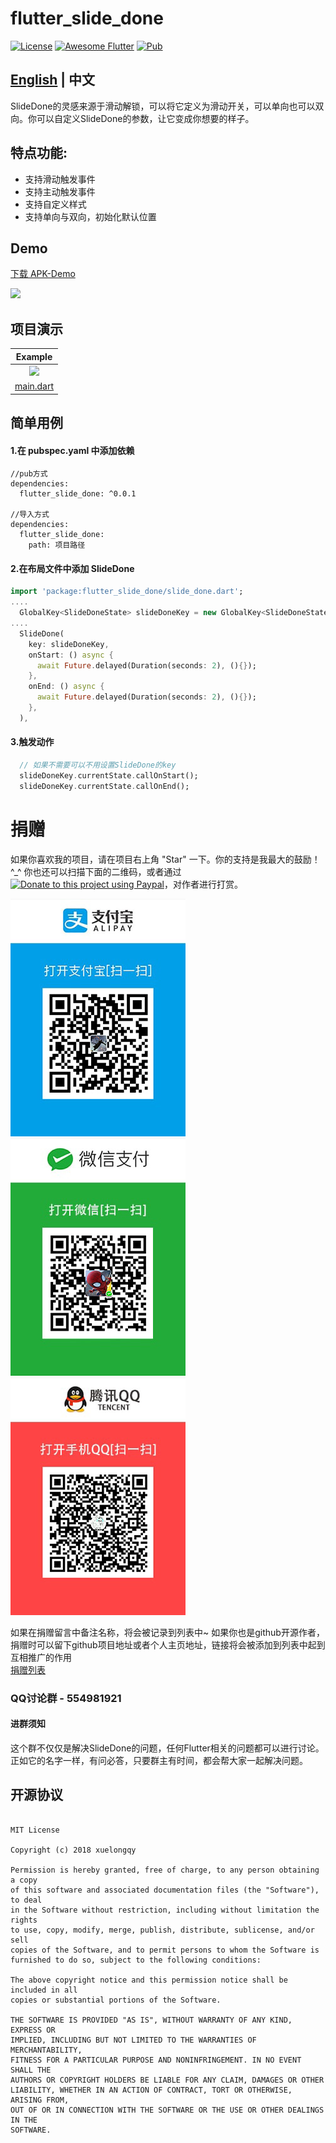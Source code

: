 # flutter_slide_done

[![License](https://img.shields.io/badge/license-MIT-green.svg)](/LICENSE)
[![Awesome Flutter](https://img.shields.io/badge/Awesome-Flutter-blue.svg?longCache=true&style=flat-square)](https://stackoverflow.com/questions/tagged/flutter?sort=votes)
[![Pub](https://img.shields.io/badge/pub-v0.0.1-orange.svg)](https://pub.dartlang.org/packages/flutter_slide_done)

## [English](https://github.com/xuelongqy/flutter_slide_done/blob/master/README_EN.md) | 中文

SlideDone的灵感来源于滑动解锁，可以将它定义为滑动开关，可以单向也可以双向。你可以自定义SlideDone的参数，让它变成你想要的样子。

## 特点功能:

 - 支持滑动触发事件
 - 支持主动触发事件
 - 支持自定义样式
 - 支持单向与双向，初始化默认位置

## Demo
[下载 APK-Demo](https://github.com/xuelongqy/flutter_slide_done/raw/master/art/pkg/SlideDone.apk)

![](https://github.com/xuelongqy/flutter_slide_done/raw/master/art/image/apk_QRCode.png)

## 项目演示
|Example|
|:---:|
|![](https://raw.githubusercontent.com/xuelongqy/flutter_slide_done/master/art/image/snipaste_index.png)|
|[main.dart](https://github.com/xuelongqy/flutter_slide_done/blob/master/example/lib/main.dart)|

## 简单用例
#### 1.在 pubspec.yaml 中添加依赖
```
//pub方式
dependencies:
  flutter_slide_done: ^0.0.1

//导入方式
dependencies:
  flutter_slide_done:
    path: 项目路径
```
#### 2.在布局文件中添加 SlideDone
```dart
import 'package:flutter_slide_done/slide_done.dart';
....
  GlobalKey<SlideDoneState> slideDoneKey = new GlobalKey<SlideDoneState>();
....
  SlideDone(
    key: slideDoneKey,
    onStart: () async {
      await Future.delayed(Duration(seconds: 2), (){});
    },
    onEnd: () async {
      await Future.delayed(Duration(seconds: 2), (){});
    },
  ),
```
#### 3.触发动作
```dart
  // 如果不需要可以不用设置SlideDone的key
  slideDoneKey.currentState.callOnStart();
  slideDoneKey.currentState.callOnEnd();
```

# 捐赠
如果你喜欢我的项目，请在项目右上角 "Star" 一下。你的支持是我最大的鼓励！ ^_^
你也还可以扫描下面的二维码，或者通过[![Donate to this project using Paypal](https://img.shields.io/badge/paypal-donate-yellow.svg)](https://www.paypal.com/cgi-bin/webscr?cmd=_s-xclick&hosted_button_id=334PPRBZTY3J8&source=url)，对作者进行打赏。  

![](https://raw.githubusercontent.com/xuelongqy/donation/master/pay_alipay.jpg?raw=true) ![](https://raw.githubusercontent.com/xuelongqy/donation/master/pay_wxpay.jpg?raw=true) ![](https://raw.githubusercontent.com/xuelongqy/donation/master/pay_tencent.jpg?raw=true)

如果在捐赠留言中备注名称，将会被记录到列表中~ 如果你也是github开源作者，捐赠时可以留下github项目地址或者个人主页地址，链接将会被添加到列表中起到互相推广的作用  
[捐赠列表](https://github.com/xuelongqy/donation/blob/master/flutter_slide_done.md)

### QQ讨论群 - 554981921
#### 进群须知
这个群不仅仅是解决SlideDone的问题，任何Flutter相关的问题都可以进行讨论。正如它的名字一样，有问必答，只要群主有时间，都会帮大家一起解决问题。

## 开源协议
 
```
 
MIT License

Copyright (c) 2018 xuelongqy

Permission is hereby granted, free of charge, to any person obtaining a copy
of this software and associated documentation files (the "Software"), to deal
in the Software without restriction, including without limitation the rights
to use, copy, modify, merge, publish, distribute, sublicense, and/or sell
copies of the Software, and to permit persons to whom the Software is
furnished to do so, subject to the following conditions:

The above copyright notice and this permission notice shall be included in all
copies or substantial portions of the Software.

THE SOFTWARE IS PROVIDED "AS IS", WITHOUT WARRANTY OF ANY KIND, EXPRESS OR
IMPLIED, INCLUDING BUT NOT LIMITED TO THE WARRANTIES OF MERCHANTABILITY,
FITNESS FOR A PARTICULAR PURPOSE AND NONINFRINGEMENT. IN NO EVENT SHALL THE
AUTHORS OR COPYRIGHT HOLDERS BE LIABLE FOR ANY CLAIM, DAMAGES OR OTHER
LIABILITY, WHETHER IN AN ACTION OF CONTRACT, TORT OR OTHERWISE, ARISING FROM,
OUT OF OR IN CONNECTION WITH THE SOFTWARE OR THE USE OR OTHER DEALINGS IN THE
SOFTWARE.

 
 ```
